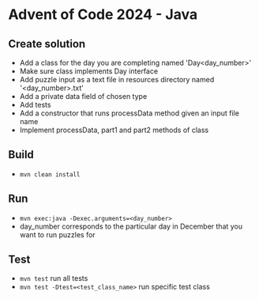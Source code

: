 # Advent of Code 2024 - Java

## Create solution
- Add a class for the day you are completing named 'Day<day_number>'
- Make sure class implements Day interface
- Add puzzle input as a text file in resources directory named '<day_number>.txt'
- Add a private data field of chosen type
- Add tests
- Add a constructor that runs processData method given an input file name
- Implement processData, part1 and part2 methods of class

## Build
- ```mvn clean install```

## Run
- ```mvn exec:java -Dexec.arguments=<day_number>```
- day_number corresponds to the particular day in December that you want to run puzzles for

## Test
- ```mvn test``` run all tests
- ```mvn test -Dtest=<test_class_name>``` run specific test class
